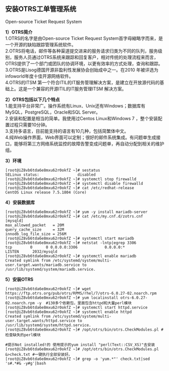   
## 安装OTRS工单管理系统  
Open-source Ticket Request System

**1）OTRS简介**  
1.OTRS的名字是由Open-source Ticket Request System首字母縮略字而来，是一个开源的缺陷跟踪管理系统软件。  
2.OTRS将电话，邮件等各种渠道提交进来的服务请求归类为不同的队列，服务级别，服务人员通过OTRS系统来跟踪和回复客户，相对传统的处理流程来而言，OTRS提供了一个部门或团队的协调环境，以更有效率的方式处理，查询和跟踪。  
3.OTRS是Lisog德国开源非盈利性发展协会创始成中之一。在2010 年被评选为infoworld年度十佳开源网络软件。  
4.OTRS的ITSM 第一个符合ITIL的IT服务管理解决方案，是建立在开放源代码的基础上。这是一个兼容的开源ITIL的IT服务管理ITSM 解决方案。  
  
  
**2）OTRS包括以下几个特点**  
1.能支持平台非常广。操作系统有Linux、Unix还有Windows；数据库有MySQL，PostgreSQL，Oracle和SQL Server。    
2.安装和配置是相当的简单。我使用过Centos Linux和Windows 7 ，整个安装配置过程只需要10分钟。  
3.支持多语言，目前能支持的语言有10几种，包括简繁体中文。  
4.纯Web操作界面，Web界面可以定制；很好的邮件系统集成。有问题单生成接口，能够将第三方网络系统监控的故障告警变成问题单，再自动分配到相关的维护组。  


**3）环境**  
```shell  
[root@iZ8vb6tda6e8mxu62r0okfZ ~]# sestatus 
SELinux status:                 disabled
[root@iZ8vb6tda6e8mxu62r0okfZ ~]# systemctl stop firewalld
[root@iZ8vb6tda6e8mxu62r0okfZ ~]# systemctl disable firewalld
[root@iZ8vb6tda6e8mxu62r0okfZ ~]# cat /etc/redhat-release 
CentOS Linux release 7.5.1804 (Core)
```

**4）安装数据库**
```shell
[root@iZ8vb6tda6e8mxu62r0okfZ ~]# yum -y install mariadb-server
[root@iZ8vb6tda6e8mxu62r0okfZ ~]# cat /etc/my.cnf.d/zotrs.cnf 
[mysqld]
max_allowed_packet   = 20M
query_cache_size     = 32M
innodb_log_file_size = 256M
[root@iZ8vb6tda6e8mxu62r0okfZ ~]# systemctl start mariadb
[root@iZ8vb6tda6e8mxu62r0okfZ ~]# netstat -lntp|egrep 3306
tcp        0      0 0.0.0.0:3306            0.0.0.0:*               LISTEN      2032/mysqld
[root@iZ8vb6tda6e8mxu62r0okfZ ~]# systemctl enable mariadb
Created symlink from /etc/systemd/system/multi-user.target.wants/mariadb.service to /usr/lib/systemd/system/mariadb.service.
```

**5）安装OTRS**
```shell
[root@iZ8vb6tda6e8mxu62r0okfZ ~]# wget https://ftp.otrs.org/pub/otrs/RPMS/rhel/7/otrs-6.0.27-02.noarch.rpm
[root@iZ8vb6tda6e8mxu62r0okfZ ~]# yum localinstall otrs-6.0.27-02.noarch.rpm -y  #130多个依赖包，里面包含httpd和大量perl模块
[root@iZ8vb6tda6e8mxu62r0okfZ ~]# systemctl start httpd.service
[root@iZ8vb6tda6e8mxu62r0okfZ ~]# systemctl enable httpd
Created symlink from /etc/systemd/system/multi-user.target.wants/httpd.service to /usr/lib/systemd/system/httpd.service.
[root@iZ8vb6tda6e8mxu62r0okfZ ~]# /opt/otrs/bin/otrs.CheckModules.pl #检查缺失的perl模块

#提示Not installed!的 使用提示的yum install "perl(Text::CSV_XS)"去安装
[root@iZ8vb6tda6e8mxu62r0okfZ ~]# /opt/otrs/bin/otrs.CheckModules.pl &>check.txt #一键执行全部安装好。
[root@iZ8vb6tda6e8mxu62r0okfZ ~]# grep -o 'yum.*"' check.txt|sed 's#.*#& -y#g'|bash
```






